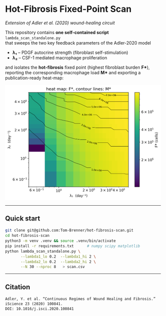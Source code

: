 # Hot-Fibrosis Fixed-Point Scan  
_Extension of Adler et al. (2020) wound-healing circuit_

This repository contains **one self-contained script**  
`lambda_scan_standalone.py`  
that sweeps the two key feedback parameters of the Adler-2020 model

* **λ₁** – PDGF autocrine strength (fibroblast self-stimulation)  
* **λ₂** – CSF-1 mediated macrophage proliferation

and isolates the **hot-fibrosis** fixed point (highest fibroblast burden **F\***),
reporting the corresponding macrophage load **M\*** and exporting a publication-ready
heat-map:

![example output](hot_lambda_dependence.png)

---

## Quick start

```bash
git clone git@github.com:Tom-Brenner/hot-fibrosis-scan.git
cd hot-fibrosis-scan
python3 -m venv .venv && source .venv/bin/activate
pip install -r requirements.txt      # numpy scipy matplotlib
python lambda_scan_standalone.py \
       --lambda1_lo 0.2  --lambda1_hi 2 \
       --lambda2_lo 0.2  --lambda2_hi 2 \
       --N 30 --nproc 8   > scan.csv
```
---

## Citation

    Adler, Y. et al. “Continuous Regimes of Wound Healing and Fibrosis.”
    iScience 23 (2020) 100841.
    DOI: 10.1016/j.isci.2020.100841
